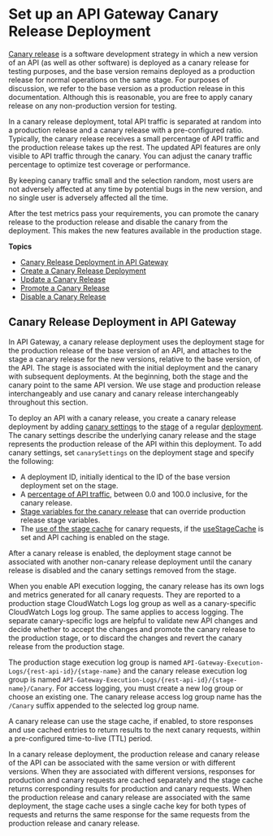 # Set up an API Gateway Canary Release Deployment<a name="canary-release"></a>

[Canary release](https://martinfowler.com/bliki/CanaryRelease.html) is a software development strategy in which a new version of an API \(as well as other software\) is deployed as a canary release for testing purposes, and the base version remains deployed as a production release for normal operations on the same stage\. For purposes of discussion, we refer to the base version as a production release in this documentation\. Although this is reasonable, you are free to apply canary release on any non\-production version for testing\.

In a canary release deployment, total API traffic is separated at random into a production release and a canary release with a pre\-configured ratio\. Typically, the canary release receives a small percentage of API traffic and the production release takes up the rest\. The updated API features are only visible to API traffic through the canary\. You can adjust the canary traffic percentage to optimize test coverage or performance\. 

By keeping canary traffic small and the selection random, most users are not adversely affected at any time by potential bugs in the new version, and no single user is adversely affected all the time\.

After the test metrics pass your requirements, you can promote the canary release to the production release and disable the canary from the deployment\. This makes the new features available in the production stage\. 

**Topics**
+ [Canary Release Deployment in API Gateway](#api-gateway-canary-release-deployment-overview)
+ [Create a Canary Release Deployment](create-canary-deployment.md)
+ [Update a Canary Release](update-canary-deployment.md)
+ [Promote a Canary Release](promote-canary-deployment.md)
+ [Disable a Canary Release](delete-canary-deployment.md)

## Canary Release Deployment in API Gateway<a name="api-gateway-canary-release-deployment-overview"></a>

 In API Gateway, a canary release deployment uses the deployment stage for the production release of the base version of an API, and attaches to the stage a canary release for the new versions, relative to the base version, of the API\. The stage is associated with the initial deployment and the canary with subsequent deployments\. At the beginning, both the stage and the canary point to the same API version\. We use stage and production release interchangeably and use canary and canary release interchangeably throughout this section\.

To deploy an API with a canary release, you create a canary release deployment by adding [canary settings](http://docs.aws.amazon.com/apigateway/api-reference/resource/stage/#canarySettings) to the [stage](http://docs.aws.amazon.com/apigateway/api-reference/resource/stage/) of a regular [deployment](http://docs.aws.amazon.com/apigateway/api-reference/resource/deployment/)\. The canary settings describe the underlying canary release and the stage represents the production release of the API within this deployment\. To add canary settings, set `canarySettings` on the deployment stage and specify the following: 
+  A deployment ID, initially identical to the ID of the base version deployment set on the stage\. 
+  A [percentage of API traffic](http://docs.aws.amazon.com/apigateway/api-reference/resource/stage/#percentTraffic), between 0\.0 and 100\.0 inclusive, for the canary release\. 
+  [Stage variables for the canary release](http://docs.aws.amazon.com/apigateway/api-reference/resource/stage/#stageVariableOverrides) that can override production release stage variables\. 
+  The [use of the stage cache](http://docs.aws.amazon.com/apigateway/api-reference/resource/stage/#useStageCache) for canary requests, if the [useStageCache](http://docs.aws.amazon.com/apigateway/api-reference/resource/stage/#useStageCache) is set and API caching is enabled on the stage\.

 After a canary release is enabled, the deployment stage cannot be associated with another non\-canary release deployment until the canary release is disabled and the canary settings removed from the stage\. 

When you enable API execution logging, the canary release has its own logs and metrics generated for all canary requests\. They are reported to a production stage CloudWatch Logs log group as well as a canary\-specific CloudWatch Logs log group\. The same applies to access logging\. The separate canary\-specific logs are helpful to validate new API changes and decide whether to accept the changes and promote the canary release to the production stage, or to discard the changes and revert the canary release from the production stage\.

The production stage execution log group is named `API-Gateway-Execution-Logs/{rest-api-id}/{stage-name}` and the canary release execution log group is named `API-Gateway-Execution-Logs/{rest-api-id}/{stage-name}/Canary`\. For access logging, you must create a new log group or choose an existing one\. The canary release access log group name has the `/Canary` suffix appended to the selected log group name\. 

A canary release can use the stage cache, if enabled, to store responses and use cached entries to return results to the next canary requests, within a pre\-configured time\-to\-live \(TTL\) period\. 

In a canary release deployment, the production release and canary release of the API can be associated with the same version or with different versions\. When they are associated with different versions, responses for production and canary requests are cached separately and the stage cache returns corresponding results for production and canary requests\. When the production release and canary release are associated with the same deployment, the stage cache uses a single cache key for both types of requests and returns the same response for the same requests from the production release and canary release\. 